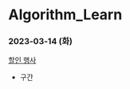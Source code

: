 # Algorithm_Learn
### 2023-03-14 (화)
[할인 행사](https://school.programmers.co.kr/learn/courses/30/lessons/131127)
- 구간
